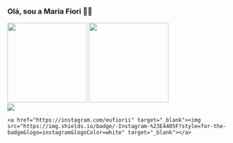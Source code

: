 ### Olá, sou a Maria Fiori 🐱‍🐉

<div>
	<img height="180em" src="https://github-readme-status.vercel.app/api?username=MaduFiori&show_icons=true&include_all_commits=true&count_private=true&bg_color=000000&border_color=000000&text_color=F0F8FF"/>
	<img height="180em" src="https://github-readme-stats.vercel.app/api/top-langs/?username=MaduFiori&layout=compact&bg_color=000000&border_color=000000&text_color=F0F8FF"/>
</div>

<div>
	<a href="https://www.linkedin.com/in/maria-eduarda-fiori22 target="_blank"><img src="https://img.shields.io/badge/-LinkedIn-%230077B5?style=for-the-badge&logo=linkedin&logoColor=white" target="_blank"></a>
	
	<a href="https://instagram.com/eufiorii" target="_blank"><img src="https://img.shields.io/badge/-Instagram-%23E4405F?style=for-the-badge&logo=instagram&logoColor=white" target="_blank"></a>
</div>
